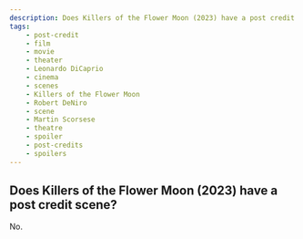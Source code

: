 ```yaml
---
description: Does Killers of the Flower Moon (2023) have a post credit scene?
tags: 
    - post-credit
    - film
    - movie
    - theater
    - Leonardo DiCaprio
    - cinema
    - scenes
    - Killers of the Flower Moon
    - Robert DeNiro
    - scene
    - Martin Scorsese
    - theatre
    - spoiler
    - post-credits
    - spoilers
---
```


## Does Killers of the Flower Moon (2023) have a post credit scene?

No.
